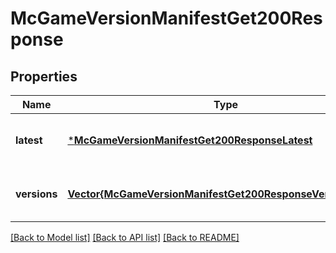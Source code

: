 # McGameVersionManifestGet200Response


## Properties
Name | Type | Description | Notes
------------ | ------------- | ------------- | -------------
**latest** | [***McGameVersionManifestGet200ResponseLatest**](McGameVersionManifestGet200ResponseLatest.md) |  | [optional] [default to nothing]
**versions** | [**Vector{McGameVersionManifestGet200ResponseVersionsInner}**](McGameVersionManifestGet200ResponseVersionsInner.md) |  | [optional] [default to nothing]


[[Back to Model list]](../README.md#models) [[Back to API list]](../README.md#api-endpoints) [[Back to README]](../README.md)


